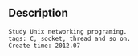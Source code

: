 Description
-----------
    Study Unix networking programing.
    tags: C, socket, thread and so on.
    Create time: 2012.07
